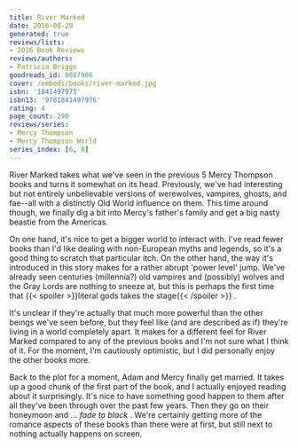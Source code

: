 ```yaml
---
title: River Marked
date: 2016-08-29
generated: true
reviews/lists:
- 2016 Book Reviews
reviews/authors:
- Patricia Briggs
goodreads_id: 8087906
cover: /embeds/books/river-marked.jpg
isbn: '1841497975'
isbn13: '9781841497976'
rating: 4
page_count: 290
reviews/series:
- Mercy Thompson
- Mercy Thompson World
series_index: [6, 8]
---
```

River Marked takes what we've seen in the previous 5 Mercy Thompson books and turns it somewhat on its head. Previously, we've had interesting but not entirely unbelievable versions of werewolves, vampires, ghosts, and fae--all with a distinctly Old World influence on them. This time around though, we finally dig a bit into Mercy's father's family and get a big nasty beastie from the Americas.  

On one hand, it's nice to get a bigger world to interact with. I've read fewer books than I'd like dealing with non-European myths and legends, so it's a good thing to scratch that particular itch. On the other hand, the way it's introduced in this story makes for a rather abrupt 'power level' jump. We've already seen centuries (millennia?) old vampires and (possibly) wolves and the Gray Lords are nothing to sneeze at, but this is perhaps the first time that {{< spoiler >}}literal gods takes the stage{{< /spoiler >}}  .  

<!--more-->

It's unclear if they're actually that much more powerful than the other beings we've seen before, but they feel like (and are described as if) they're living in a world completely apart. It makes for a different feel for River Marked compared to any of the previous books and I'm not sure what I think of it. For the moment, I'm cautiously optimistic, but I did personally enjoy the other books more.  

Back to the plot for a moment, Adam and Mercy finally get married. It takes up a good chunk of the first part of the book, and I actually enjoyed reading about it surprisingly. It's nice to have something good happen to them after all they've been through over the past few years. Then they go on their honeymoon and ... _fade to black_ . We're certainly getting more of the romance aspects of these books than there were at first, but still next to nothing actually happens on screen.